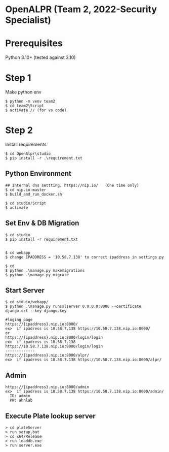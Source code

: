 # OpenALPR (Team 2, 2022-Security Specialist)

# Prerequisites
Python 3.10+ (tested against 3.10)


# Step 1
Make python env
```
$ python -m venv team2 
$ cd team2\Script
$ activate // (for vs code)
```
# Step 2 
Install requirements
```
$ cd OpenAlpr\studio
$ pip install -r .\requirement.txt 
```


## Python Environment
```
## Internal dns settting. https://nip.io/   (One time only)
$ cd nip.io-master
$ build_and_run_docker.sh

$ cd studio/Script
$ activate
```
## Set Env & DB Migration
```
$ cd studio
$ pip install -r requirement.txt


$ cd webapp
$ change IPADDRESS = '10.58.7.138' to correct ipaddress in settings.py

$ cd
$ python .\manage.py makemigrations
$ python .\manage.py migrate   
```


## Start Server
```
$ cd stduio/webapp/
$ python .\manage.py runsslserver 0.0.0.0:8000 --certificate django.crt --key django.key

#loging page
https://{ipaddress}.nip.io:8000/
ex>  if ipadress is 10.58.7.138 https://10.58.7.138.nip.io:8000/
or
https://{ipaddress}.nip.io:8000/login/login
ex>  if ipadress is 10.58.7.138 https://10.58.7.138.nip.io:8000/login/login
-------------
https://{ipaddress}.nip.io:8000/alpr/
ex>  if ipadress is 10.58.7.138 https://10.58.7.138.nip.io:8000/alpr/
```

## Admin
```
https://{ipaddress}.nip.io:8000/admin
ex>  if ipadress is 10.58.7.138 https://10.58.7.138.nip.io:8000/admin/
  ID: admin
  PW: ahnlab
```

## Execute Plate lookup server 
```
> cd plateServer
> run setup.bat
> cd x64/Release
> run loaddb.exe
> run server.exe
```
